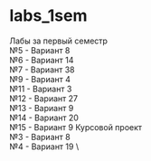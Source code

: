 # labs_1sem
Лабы за первый семестр \
№5 - Вариант 8 \
№6 - Вариант 14 \
№7 - Вариант 38 \
№9 - Вариант 4 \
№11 - Вариант 3 \
№12 - Вариант 27 \
№13 - Вариант 9 \
№14 - Вариант 20 \
№15 - Вариант 9 
Курсовой проект \
№3 - Вариант 8 \
№4 - Вариант 19 \
